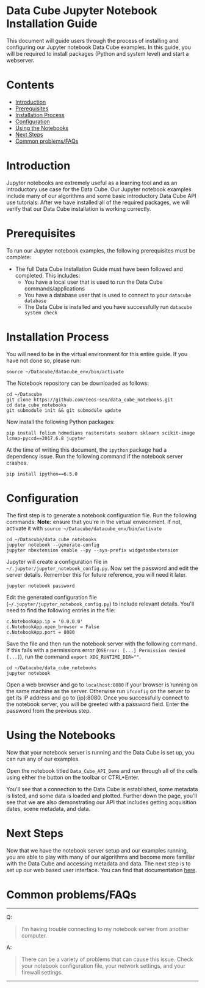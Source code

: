 ﻿Data Cube Jupyter Notebook Installation Guide
=================

This document will guide users through the process of installing and configuring our Jupyter notebook Data Cube examples. In this guide, you will be required to install packages (Python and system level) and start a webserver.

Contents
=================

  * [Introduction](#introduction)
  * [Prerequisites](#prerequisites)
  * [Installation Process](#installation_process)
  * [Configuration](#configuration)
  * [Using the Notebooks](#using_notebooks)
  * [Next Steps](#next_steps)
  * [Common problems/FAQs](#faqs)

<a name="introduction"></a> Introduction
========  
Jupyter notebooks are extremely useful as a learning tool and as an introductory use case for the Data Cube. Our Jupyter notebook examples include many of our algorithms and some basic introductory Data Cube API use tutorials. After we have installed all of the required packages, we will verify that our Data Cube installation is working correctly.  

<a name="prerequisites"></a> Prerequisites
========  

To run our Jupyter notebook examples, the following prerequisites must be complete:

* The full Data Cube Installation Guide must have been followed and completed. This includes:
  * You have a local user that is used to run the Data Cube commands/applications
  * You have a database user that is used to connect to your `datacube database`
  * The Data Cube is installed and you have successfully run `datacube system check`

<a name="installation_process"></a> Installation Process
========  

You will need to be in the virtual environment for this entire guide. If you have not done so, please run:

```
source ~/Datacube/datacube_env/bin/activate
```

The Notebook repository can be downloaded as follows:
```
cd ~/Datacube
git clone https://github.com/ceos-seo/data_cube_notebooks.git
cd data_cube_notebooks
git submodule init && git submodule update
```

Now install the following Python packages:

```
pip install folium hdmedians rasterstats seaborn sklearn scikit-image lcmap-pyccd==2017.6.8 jupyter
```

At the time of writing this document, the `ipython` package had a dependency issue.
Run the following command if the notebook server crashes.

```
pip install ipython==6.5.0
```

<a name="configuration"></a> Configuration
========  

The first step is to generate a notebook configuration file. Run the following commands:
<b>Note:</b> ensure that you're in the virtual environment. If not, activate it with `source ~/Datacube/datacube_env/bin/activate`

```
cd ~/Datacube/data_cube_notebooks
jupyter notebook --generate-config
jupyter nbextension enable --py --sys-prefix widgetsnbextension
```

Jupyter will create a configuration file in `~/.jupyter/jupyter_notebook_config.py`. Now set the password and edit the server details.  Remember this for future reference, you will need it later.

```
jupyter notebook password
```

Edit the generated configuration file (`~/.jupyter/jupyter_notebook_config.py`) to include relevant details.
You'll need to find the following entries in the file:

```
c.NotebookApp.ip = '0.0.0.0'
c.NotebookApp.open_browser = False
c.NotebookApp.port = 8080
```

Save the file and then run the notebook server with the following command.
If this fails with a permissions error (`OSError: [...] Permission denied [...]`),
run the command `export XDG_RUNTIME_DIR=""`.

```
cd ~/Datacube/data_cube_notebooks
jupyter notebook
```

Open a web browser and go to `localhost:8080` if your browser is running on the same machine as the server.
Otherwise run `ifconfig` on the server to get its IP address and go to {ip}:8080. Once you successfully connect to the notebook server, you will be greeted with a password field. Enter the password from the previous step.

<a name="using_notebooks"></a> Using the Notebooks
========  

Now that your notebook server is running and the Data Cube is set up, you can run any of our examples.

Open the notebook titled `Data_Cube_API_Demo` and run through all of the cells using either the button on the toolbar or CTRL+Enter.

You'll see that a connection to the Data Cube is established, some metadata is listed, and some data is loaded and plotted. Further down the page, you'll see that we are also demonstrating our API that includes getting acquisition dates, scene metadata, and data.

<a name="next_steps"></a> Next Steps
========  

Now that we have the notebook server setup and our examples running, you are able to play with many of our algorithms and become more familiar with the Data Cube and accessing metadata and data. The next step is to set up our web based user interface. You can find that documentation [here](./ui_install.md).

<a name="faqs"></a> Common problems/FAQs
========  
----  

Q: 	
 >I’m having trouble connecting to my notebook server from another computer.

A:  
>	There can be a variety of problems that can cause this issue. Check your notebook configuration file, your network settings, and your firewall settings.

---  
